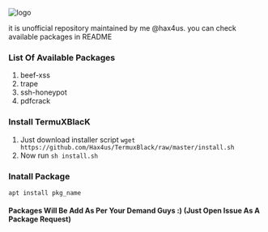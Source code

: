 ![logo](../master/images/IMG_20200529_153730.jpg)

it is unofficial repository maintained by me @hax4us. you can check available packages in README

### List Of Available Packages
1. beef-xss
2. trape
3. ssh-honeypot
4. pdfcrack

### Install TermuXBlacK
1. Just download installer script `wget https://github.com/Hax4us/TermuxBlack/raw/master/install.sh`
2. Now run `sh install.sh`

### Inatall Package 
`apt install pkg_name`

#### Packages Will Be Add As Per Your Demand Guys :) (Just Open Issue As A Package Request)
